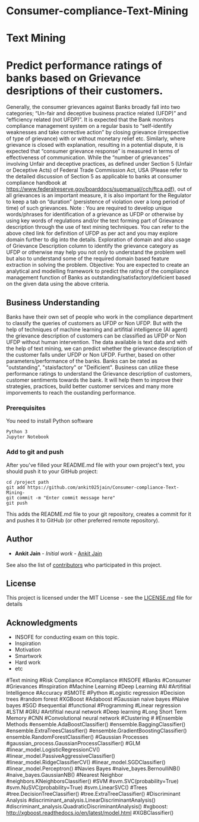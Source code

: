 # Consumer-compliance-Text-Mining

# Text Mining
# Predict performance ratings of banks based on Grievance desriptions of their customers.

Generally, the consumer grievances against Banks broadly fall into two categories; “Un-fair and deceptive business practice related (UFDP)” and “efficiency related (not UFDP)”.
It is expected that the Bank monitors compliance management system on a regular basis to “self-identify weaknesses and take corrective action” by closing grievance (irrespective of type of grievance) with or without monetary relief etc. Similarly, where grievance is closed with explanation, resulting in a potential dispute, it is expected that “consumer grievance response” is measured in terms of effectiveness of communication. While the “number of grievances” involving Unfair and deceptive practices, as defined under Section 5 (Unfair or Deceptive Acts) of Federal Trade Commission Act, USA (Please refer to the detailed discussion of Section 5 as applicable to banks at consumer compliance handbook at https://www.federalreserve.gov/boarddocs/supmanual/cch/ftca.pdf), out of all grievances is an important measure, it is also important for the Regulator to keep a tab on “duration” (persistence of violation over a long period of time) of such grievances.
Note : You are required to develop unique words/phrases for identification of a grievance as UFDP or otherwise by using key words of regulations and/or the text forming part of Grievance description through the use of text mining techniques. You can refer to the above cited link for definition of UFDP as per act and you may explore domain further to dig into the details. Exploration of domain and also usage of Grievance Description column to identify the grievance category as UFDP or otherwise may help you not only to understand the problem well but also to understand some of the required domain based feature extraction in solving the problem.
Objective: You are expected to create an analytical and modelling framework to predict the rating of the compliance management function of Banks as outstanding/satisfactory/deficient based on the given data using the above criteria.

## Business Understanding

Banks have their own set of people who work in the compliance department to classify the queries of customers as UFDP or Non UFDP. But with the help of techniques of machine learning and artifitial intelligence (AI agent) the grievance description of customers can be classified as UFDP or Non UFDP without human intervention. The data available is text data and with the help of text mining, we can predict whether the grievance description of the customer falls under UFDP or Non UFDP.
Further, based on other parameters/performance of the banks. Banks can be rated as "outstanding", "staisfactory" or "Deificient".
Business can utilize these performance ratings to understand the Grievance description of customers, customer sentiments towards the bank. It will help them to improve their strategies, practices, build better customer services and many more imporvements to reach the oustanding performance.

### Prerequisites

You need to install Python software

```
Python 3
Jupyter Notebook
```
### Add to git and push

After you've filled your README.md file with your own project's text, you should push it to your GitHub project:
```
cd /project path
git add https://github.com/ankit025jain/Consumer-compliance-Text-Mining-
git commit -m "Enter commit message here"
git push

```

This adds the README.md file to your git repository, creates a commit for it and pushes it to GitHub (or other preferred remote repository).
## Author

* **Ankit Jain** - *Initial work* - [Ankit Jain](https://github.com/ankit025jain)

See also the list of [contributors](https://github.com/your/project/contributors) who participated in this project.

## License

This project is licensed under the MIT License - see the [LICENSE.md](LICENSE.md) file for details

## Acknowledgments

* INSOFE for conducting exam on this topic.
* Inspiration
* Motivation
* Smartwork
* Hard work
* etc

#Text mining #Risk Compliance #Compliance #INSOFE #Banks #Consumer #Grievances #Inspiration #Machine Learning #Deep Learning #AI #Artifitial Intelligence #Accuracy #SMOTE #Python #Logistic regression #Decision trees #random forest #XGBoost #Adaboost #Gaussian naive bayes #Naive bayes #SGD #sequential #functional #Programming #Linear regression #LSTM #GRU #Artifitial neural network #Deep learning #Long Short Term Memory #CNN #Convolutional neural network #Clustering # #Ensemble Methods #ensemble.AdaBoostClassifier() #ensemble.BaggingClassifier() #ensemble.ExtraTreesClassifier() #ensemble.GradientBoostingClassifier() ensemble.RandomForestClassifier() #Gaussian Processes #gaussian_process.GaussianProcessClassifier() #GLM #linear_model.LogisticRegressionCV() #linear_model.PassiveAggressiveClassifier() #linear_model.RidgeClassifierCV() #linear_model.SGDClassifier() #linear_model.Perceptron() #Navies Bayes #naive_bayes.BernoulliNB() #naive_bayes.GaussianNB() #Nearest Neighbor #neighbors.KNeighborsClassifier() #SVM #svm.SVC(probability=True) #svm.NuSVC(probability=True) #svm.LinearSVC() #Trees #tree.DecisionTreeClassifier() #tree.ExtraTreeClassifier() #Discriminant Analysis #discriminant_analysis.LinearDiscriminantAnalysis() #discriminant_analysis.QuadraticDiscriminantAnalysis() #xgboost: http://xgboost.readthedocs.io/en/latest/model.html #XGBClassifier()  
